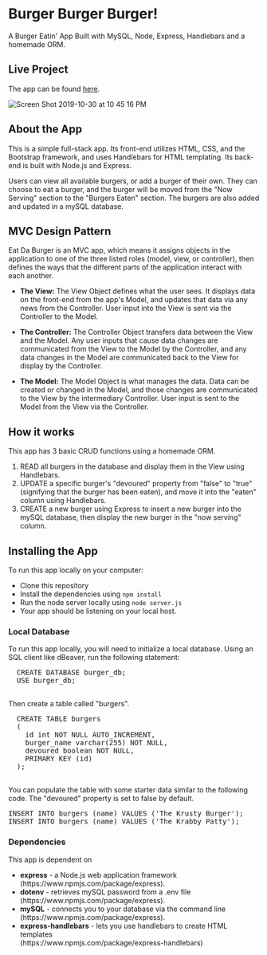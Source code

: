 # Burger Burger Burger!
A Burger Eatin' App
Built with MySQL, Node, Express, Handlebars and a homemade ORM.

## Live Project

The app can be found [here](https://floating-taiga-49314.herokuapp.com?).

![Screen Shot 2019-10-30 at 10 45 16 PM](https://user-images.githubusercontent.com/51130585/69213937-93417680-0b33-11ea-94a5-ab2fb571d2bc.png)


## About the App

This is a simple full-stack app. Its front-end utilizes HTML, CSS, and the Bootstrap framework, and uses Handlebars for HTML templating. Its back-end is built with Node.js and Express.

Users can view all available burgers, or add a burger of their own. They can choose to eat a burger, and the burger will be moved from the "Now Serving" section to the "Burgers Eaten" section. The burgers are also added and updated in a mySQL database.

## MVC Design Pattern
Eat Da Burger is an MVC app, which means it assigns objects in the application to one of the three listed roles (model, view, or controller), then defines the ways that the different parts of the application interact with each another.
- <b>The View:</b>
The View Object defines what the user sees. It displays data on the front-end from the app's Model, and updates that data via any news from the Controller. User input into the View is sent via the Controller to the Model.

- <b>The Controller:</b>
The Controller Object transfers data between the View and the Model. Any user inputs that cause data changes are communicated from the View to the Model by the Controller, and any data changes in the Model are communicated back to the View for display by the Controller.

- <b>The Model:</b>
The Model Object is what manages the data. Data can be created or changed in the Model, and those changes are communicated to the View by the intermediary Controller. User input is sent to the Model from the View via the Controller.

## How it works
This app has 3 basic CRUD functions using a homemade ORM.
1. READ all burgers in the database and display them in the View using Handlebars.
2. UPDATE a specific burger's "devoured" property from "false" to "true" (signifying that the burger has been eaten), and move it into the "eaten" column using Handlebars.
3. CREATE a new burger using Express to insert a new burger into the mySQL database, then display the new burger in the "now serving" column.

## Installing the App

To run this app locally on your computer:

- Clone this repository
- Install the dependencies using
```npm install```
- Run the node server locally using
```node server.js```
- Your app should be listening on your local host.

### Local Database
To run this app locally, you will need to initialize a local database. Using an SQL client like dBeaver, run the following statement:

<pre>
  CREATE DATABASE burger_db;
  USE burger_db;
  </pre>

Then create a table called "burgers".
<pre>
  CREATE TABLE burgers
  (
    id int NOT NULL AUTO_INCREMENT,
    burger_name varchar(255) NOT NULL,
    devoured boolean NOT NULL,
    PRIMARY KEY (id)
  );
  </pre>

  You can populate the table with some starter data similar to the following code. The "devoured" property is set to false by default.

  <pre>
INSERT INTO burgers (name) VALUES ('The Krusty Burger');
INSERT INTO burgers (name) VALUES ('The Krabby Patty');
</pre>

### Dependencies

 This app is dependent on
 <ul>
    <li> <b>express</b> - a Node.js web application framework</li> (https://www.npmjs.com/package/express).</li>
    <li><b>dotenv</b> - retrieves mySQL password from a .env file</li> (https://www.npmjs.com/package/express).</li>
    <li><b>mySQL</b> - connects you to your database via the command line</li> (https://www.npmjs.com/package/express).</li>
    <li><b>express-handlebars</b> - lets you use handlebars to create HTML templates</li> (https://www.npmjs.com/package/express-handlebars)</li>
 </ul>


